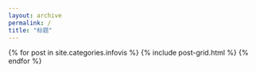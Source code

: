 ```yaml
---
layout: archive
permalink: /
title: "标题"
---
```


<div class="tiles">
{% for post in site.categories.infovis %}
	{% include post-grid.html %}
{% endfor %}
</div><!-- /.tiles -->
